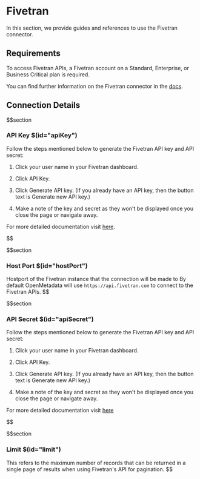 # Fivetran

In this section, we provide guides and references to use the Fivetran connector.

## Requirements
To access Fivetran APIs, a Fivetran account on a Standard, Enterprise, or Business Critical plan is required.

You can find further information on the Fivetran connector in the [docs](https://docs.open-metadata.org/connectors/pipeline/fivetran).

## Connection Details

$$section
### API Key $(id="apiKey")

Follow the steps mentioned below to generate the Fivetran API key and API secret:

1. Click your user name in your Fivetran dashboard.

2. Click API Key.

3. Click Generate API key. (If you already have an API key, then the button text is Generate new API key.)

4. Make a note of the key and secret as they won't be displayed once you close the page or navigate away.

For more detailed documentation visit [here](https://fivetran.com/docs/rest-api/getting-started).

$$

$$section
### Host Port $(id="hostPort")

Hostport of the Fivetran instance that the connection will be made to
By default OpenMetadata will use `https://api.fivetran.com` to connect to the Fivetran APIs.
$$

$$section
### API Secret $(id="apiSecret")

Follow the steps mentioned below to generate the Fivetran API key and API secret:

1. Click your user name in your Fivetran dashboard.

2. Click API Key.

3. Click Generate API key. (If you already have an API key, then the button text is Generate new API key.)

4. Make a note of the key and secret as they won't be displayed once you close the page or navigate away.

For more detailed documentation visit [here](https://fivetran.com/docs/rest-api/.getting-started)

$$

$$section
### Limit $(id="limit")

This refers to the maximum number of records that can be returned in a single page of results when using Fivetran's API for pagination.
$$
